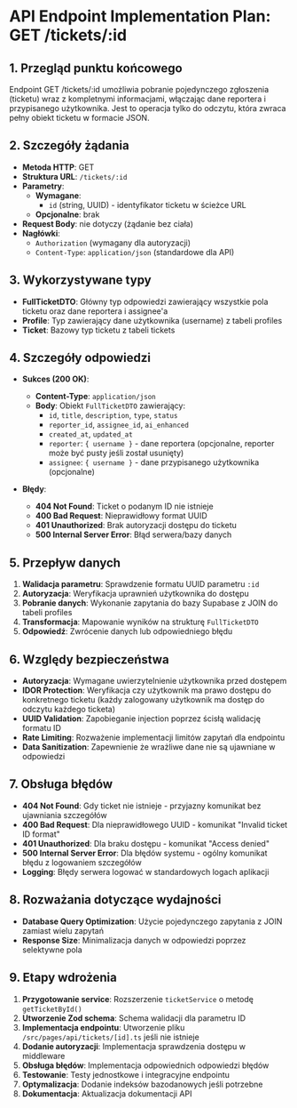 # API Endpoint Implementation Plan: GET /tickets/:id

## 1. Przegląd punktu końcowego

Endpoint GET /tickets/:id umożliwia pobranie pojedynczego zgłoszenia (ticketu) wraz z kompletnymi informacjami, włączając dane reportera i przypisanego użytkownika. Jest to operacja tylko do odczytu, która zwraca pełny obiekt ticketu w formacie JSON.

## 2. Szczegóły żądania

- **Metoda HTTP**: GET
- **Struktura URL**: `/tickets/:id`
- **Parametry**:
  - **Wymagane**:
    - `id` (string, UUID) - identyfikator ticketu w ścieżce URL
  - **Opcjonalne**: brak
- **Request Body**: nie dotyczy (żądanie bez ciała)
- **Nagłówki**:
  - `Authorization` (wymagany dla autoryzacji)
  - `Content-Type`: `application/json` (standardowe dla API)

## 3. Wykorzystywane typy

- **FullTicketDTO**: Główny typ odpowiedzi zawierający wszystkie pola ticketu oraz dane reportera i assignee'a
- **Profile**: Typ zawierający dane użytkownika (username) z tabeli profiles
- **Ticket**: Bazowy typ ticketu z tabeli tickets

## 4. Szczegóły odpowiedzi

- **Sukces (200 OK)**:
  - **Content-Type**: `application/json`
  - **Body**: Obiekt `FullTicketDTO` zawierający:
    - `id`, `title`, `description`, `type`, `status`
    - `reporter_id`, `assignee_id`, `ai_enhanced`
    - `created_at`, `updated_at`
    - `reporter`: `{ username }` - dane reportera (opcjonalne, reporter może być pusty jeśli został usunięty)
    - `assignee`: `{ username }` - dane przypisanego użytkownika (opcjonalne)

- **Błędy**:
  - **404 Not Found**: Ticket o podanym ID nie istnieje
  - **400 Bad Request**: Nieprawidłowy format UUID
  - **401 Unauthorized**: Brak autoryzacji dostępu do ticketu
  - **500 Internal Server Error**: Błąd serwera/bazy danych

## 5. Przepływ danych

1. **Walidacja parametru**: Sprawdzenie formatu UUID parametru `:id`
2. **Autoryzacja**: Weryfikacja uprawnień użytkownika do dostępu
3. **Pobranie danych**: Wykonanie zapytania do bazy Supabase z JOIN do tabeli profiles
4. **Transformacja**: Mapowanie wyników na strukturę `FullTicketDTO`
5. **Odpowiedź**: Zwrócenie danych lub odpowiedniego błędu

## 6. Względy bezpieczeństwa

- **Autoryzacja**: Wymagane uwierzytelnienie użytkownika przed dostępem
- **IDOR Protection**: Weryfikacja czy użytkownik ma prawo dostępu do konkretnego ticketu (każdy zalogowany użytkownik ma dostęp do odczytu każdego ticketa)
- **UUID Validation**: Zapobieganie injection poprzez ścisłą walidację formatu ID
- **Rate Limiting**: Rozważenie implementacji limitów zapytań dla endpointu
- **Data Sanitization**: Zapewnienie że wrażliwe dane nie są ujawniane w odpowiedzi

## 7. Obsługa błędów

- **404 Not Found**: Gdy ticket nie istnieje - przyjazny komunikat bez ujawniania szczegółów
- **400 Bad Request**: Dla nieprawidłowego UUID - komunikat "Invalid ticket ID format"
- **401 Unauthorized**: Dla braku dostępu - komunikat "Access denied"
- **500 Internal Server Error**: Dla błędów systemu - ogólny komunikat błędu z logowaniem szczegółów
- **Logging**: Błędy serwera logować w standardowych logach aplikacji

## 8. Rozważania dotyczące wydajności

- **Database Query Optimization**: Użycie pojedynczego zapytania z JOIN zamiast wielu zapytań
- **Response Size**: Minimalizacja danych w odpowiedzi poprzez selektywne pola

## 9. Etapy wdrożenia

1. **Przygotowanie service**: Rozszerzenie `ticketService` o metodę `getTicketById()`
2. **Utworzenie Zod schema**: Schema walidacji dla parametru ID
3. **Implementacja endpointu**: Utworzenie pliku `/src/pages/api/tickets/[id].ts` jeśli nie istnieje
4. **Dodanie autoryzacji**: Implementacja sprawdzenia dostępu w middleware
5. **Obsługa błędów**: Implementacja odpowiednich odpowiedzi błędów
6. **Testowanie**: Testy jednostkowe i integracyjne endpointu
7. **Optymalizacja**: Dodanie indeksów bazodanowych jeśli potrzebne
8. **Dokumentacja**: Aktualizacja dokumentacji API
